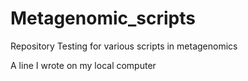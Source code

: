 # Metagenomic_scripts
Repository Testing for various scripts in metagenomics

A line I wrote on my local computer


